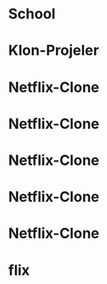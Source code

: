 # School
# Klon-Projeler
# Netflix-Clone
# Netflix-Clone
# Netflix-Clone
# Netflix-Clone
# Netflix-Clone
# flix
